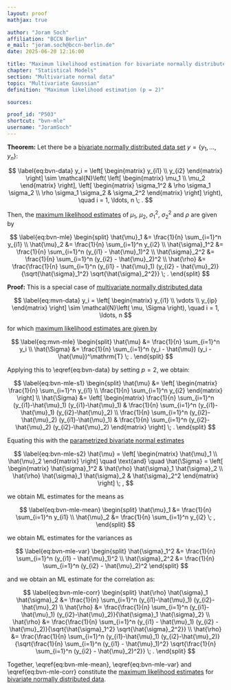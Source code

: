 ```yaml
---
layout: proof
mathjax: true

author: "Joram Soch"
affiliation: "BCCN Berlin"
e_mail: "joram.soch@bccn-berlin.de"
date: 2025-06-20 12:16:00

title: "Maximum likelihood estimation for bivariate normally distributed data"
chapter: "Statistical Models"
section: "Multivariate normal data"
topic: "Multivariate Gaussian"
definition: "Maximum likelihood estimation (p = 2)"

sources:

proof_id: "P503"
shortcut: "bvn-mle"
username: "JoramSoch"
---
```



**Theorem:** Let there be a [bivariate normally distributed data set](/D/bvn-data) $y = \left\lbrace y_1, \ldots, y_n \right\rbrace$:

$$ \label{eq:bvn-data}
y_i = \left[ \begin{matrix} y_{i1} \\ y_{i2} \end{matrix} \right] \sim \mathcal{N}\left( \left[ \begin{matrix} \mu_1 \\ \mu_2 \end{matrix} \right], \left[ \begin{matrix} \sigma_1^2 & \rho \sigma_1 \sigma_2 \\ \rho \sigma_1 \sigma_2 & \sigma_2^2 \end{matrix} \right] \right), \quad i = 1, \ldots, n \; .
$$

Then, the [maximum likelihood estimates](/D/mle) of $\mu_1$, $\mu_2$, $\sigma_1^2$, $\sigma_2^2$ and $\rho$ are given by

$$ \label{eq:bvn-mle}
\begin{split}
\hat{\mu}_1      &= \frac{1}{n} \sum_{i=1}^n y_{i1} \\
\hat{\mu}_2      &= \frac{1}{n} \sum_{i=1}^n y_{i2} \\
\hat{\sigma}_1^2 &= \frac{1}{n} \sum_{i=1}^n (y_{i1} - \hat{\mu}_1)^2 \\
\hat{\sigma}_2^2 &= \frac{1}{n} \sum_{i=1}^n (y_{i2} - \hat{\mu}_2)^2 \\
\hat{\rho}       &= \frac{\frac{1}{n} \sum_{i=1}^n (y_{i1} - \hat{\mu}_1) (y_{i2} - \hat{\mu}_2)}{\sqrt{\hat{\sigma}_1^2} \sqrt{\hat{\sigma}_2^2}} \; .
\end{split}
$$


**Proof:** This is a special case of [multivariate normally distributed data](/D/mvn-data)

$$ \label{eq:mvn-data}
y_i = \left[ \begin{matrix} y_{i1} \\ \vdots \\ y_{ip} \end{matrix} \right] \sim \mathcal{N}\left( \mu, \Sigma \right), \quad i = 1, \ldots, n
$$

for which [maximum likelihood estimates are given by](/D/mvn-mle)

$$ \label{eq:mvn-mle}
\begin{split}
\hat{\mu}    &= \frac{1}{n} \sum_{i=1}^n y_i \\
\hat{\Sigma} &= \frac{1}{n} \sum_{i=1}^n (y_i - \hat{\mu}) (y_i - \hat{\mu})^\mathrm{T} \; .
\end{split}
$$

Applying this to \eqref{eq:bvn-data} by setting $p=2$, we obtain:

$$ \label{eq:bvn-mle-s1}
\begin{split}
\hat{\mu}    &= \left[ \begin{matrix} \frac{1}{n} \sum_{i=1}^n y_{i1} \\
                                      \frac{1}{n} \sum_{i=1}^n y_{i2} \end{matrix} \right] \\
\hat{\Sigma} &= \left[ \begin{matrix} \frac{1}{n} \sum_{i=1}^n (y_{i1}-\hat{\mu}_1) (y_{i1}-\hat{\mu}_1) &
									  \frac{1}{n} \sum_{i=1}^n (y_{i1}-\hat{\mu}_1) (y_{i2}-\hat{\mu}_2) \\
									  \frac{1}{n} \sum_{i=1}^n (y_{i2}-\hat{\mu}_2) (y_{i1}-\hat{\mu}_1) &
									  \frac{1}{n} \sum_{i=1}^n (y_{i2}-\hat{\mu}_2) (y_{i2}-\hat{\mu}_2) \end{matrix} \right] \; .
\end{split}
$$

Equating this with the [parametrized bivariate normal estimates](/P/bvn-snorm)

$$ \label{eq:bvn-mle-s2}
\hat{\mu}    = \left[ \begin{matrix} \hat{\mu}_1 \\ \hat{\mu}_2 \end{matrix} \right] \quad \text{and} \quad
\hat{\Sigma} = \left[ \begin{matrix} \hat{\sigma}_1^2 & \hat{\rho} \hat{\sigma}_1 \hat{\sigma}_2 \\
									 \hat{\rho} \hat{\sigma}_1 \hat{\sigma}_2 & \hat{\sigma}_2^2 \end{matrix} \right] \; ,
$$

we obtain ML estimates for the means as

$$ \label{eq:bvn-mle-mean}
\begin{split}
\hat{\mu}_1      &= \frac{1}{n} \sum_{i=1}^n y_{i1} \\
\hat{\mu}_2      &= \frac{1}{n} \sum_{i=1}^n y_{i2} \; ,
\end{split}
$$

we obtain ML estimates for the variances as

$$ \label{eq:bvn-mle-var}
\begin{split}
\hat{\sigma}_1^2 &= \frac{1}{n} \sum_{i=1}^n (y_{i1} - \hat{\mu}_1)^2 \\
\hat{\sigma}_2^2 &= \frac{1}{n} \sum_{i=1}^n (y_{i2} - \hat{\mu}_2)^2
\end{split}
$$

and we obtain an ML estimate for the correlation as:

$$ \label{eq:bvn-mle-corr}
\begin{split}
\hat{\rho} \hat{\sigma}_1 \hat{\sigma}_2 &= \frac{1}{n} \sum_{i=1}^n (y_{i1}-\hat{\mu}_1) (y_{i2}-\hat{\mu}_2) \\
\hat{\rho} &= \frac{\frac{1}{n} \sum_{i=1}^n (y_{i1}-\hat{\mu}_1) (y_{i2}-\hat{\mu}_2)}{\hat{\sigma}_1 \hat{\sigma}_2} \\
\hat{\rho} &= \frac{\frac{1}{n} \sum_{i=1}^n (y_{i1} - \hat{\mu}_1) (y_{i2} - \hat{\mu}_2)}{\sqrt{\hat{\sigma}_1^2} \sqrt{\hat{\sigma}_2^2}} \\
\hat{\rho} &= \frac{\frac{1}{n} \sum_{i=1}^n (y_{i1}-\hat{\mu}_1) (y_{i2}-\hat{\mu}_2)}{\sqrt{\frac{1}{n} \sum_{i=1}^n (y_{i1} - \hat{\mu}_1)^2} \sqrt{\frac{1}{n} \sum_{i=1}^n (y_{i2} - \hat{\mu}_2)^2}} \; .
\end{split}
$$

Together, \eqref{eq:bvn-mle-mean}, \eqref{eq:bvn-mle-var} and \eqref{eq:bvn-mle-corr} constitute the [maximum likelihood estimates](/D/mle) for [bivariate normally distributed data](/D/bvn-data).